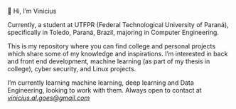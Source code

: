  👋 Hi, I’m Vinicius

  Currently, a student at UTFPR (Federal Technological University of Paraná), specifically in Toledo, Paraná, Brazil, majoring in Computer Engineering.

  This is my repository where you can find college and personal projects which share some of my knowledge and inspirations. I’m interested in back and front end development, machine learning (as part of my thesis in college), cyber security, and Linux projects.
  
  I’m currently learning machine learning, deep learning and Data Engineering, looking to work with them. Always open to contact at *vinicius.al.goes@gmail.com*



<!---
viniciagoes/viniciagoes is a ✨ special ✨ repository because its `README.md` (this file) appears on your GitHub profile.
You can click the Preview link to take a look at your changes.
--->
